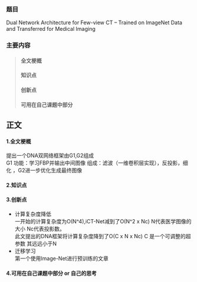 ### 题目  
Dual Network Architecture for Few-view CT – Trained on ImageNet Data and Transferred for Medical Imaging  
### 主要内容
> #### 全文梗概
> #### 知识点
> #### 创新点
> #### 可用在自己课题中部分
## 正文
#### 1.全文梗概
提出一个DNA双网络框架由G1,G2组成  
G1 功能：学习FBP并输出中间图像 组成：滤波（一维卷积层实现），反投影，细化
，G2进一步优化生成最终图像
#### 2.知识点

#### 3.创新点
+ 计算复杂度降低  
一开始的计算复杂度为O(N^4),iCT-Net减到了O(N^2 x Nc) N代表医学图像的大小 Nc代表投影数。  
此文提出的DNA框架将计算复杂度降到了O(C x N x Nc) C 是一个可调整的超参数 其远远小于N  
+ 迁移学习  
第一个使用Image-Net进行预训练的文章  


#### 4.可用在自己课题中部分 or 自己的思考
